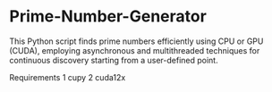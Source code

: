 # Prime-Number-Generator
This Python script finds prime numbers efficiently using CPU or GPU (CUDA), employing asynchronous and multithreaded techniques for continuous discovery starting from a user-defined point.

Requirements
1 cupy
2 cuda12x
